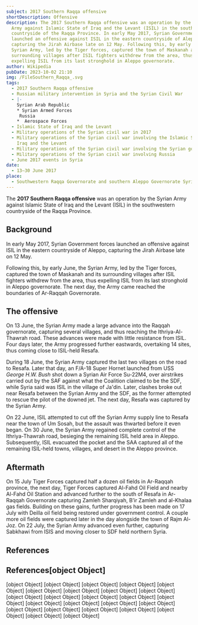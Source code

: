 ```yaml
---
subject: 2017 Southern Raqqa offensive
shortDescription: Offensive
description: The 2017 Southern Raqqa offensive was an operation by the Syrian
  Army against Islamic State of Iraq and the Levant (ISIL) in the southwestern
  countryside of the Raqqa Province. In early May 2017, Syrian Government forces
  launched an offensive against ISIL in the eastern countryside of Aleppo,
  capturing the Jirah Airbase late on 12 May. Following this, by early June, the
  Syrian Army, led by the Tiger forces, captured the town of Maskanah and its
  surrounding villages after ISIL fighters withdrew from the area, thus
  expelling ISIL from its last stronghold in Aleppo governorate.
author: Wikipedia
pubDate: 2023-10-02 21:10
img: /FileSouthern_Raqqa_.svg
tags:
  - 2017 Southern Raqqa offensive
  - Russian military intervention in Syria and the Syrian Civil War
  - |-
    Syrian Arab Republic
    * Syrian Armed Forces
     Russia
    *  Aerospace Forces
  - Islamic State of Iraq and the Levant
  - Military operations of the Syrian civil war in 2017
  - Military operations of the Syrian civil war involving the Islamic State of
    Iraq and the Levant
  - Military operations of the Syrian civil war involving the Syrian government
  - Military operations of the Syrian civil war involving Russia
  - June 2017 events in Syria
date:
  - 13–30 June 2017
place:
  - Southwestern Raqqa Governorate and southern Aleppo Governorate Syria
---
```


The **2017 Southern Raqqa offensive** was an operation by the Syrian Army against Islamic State of Iraq and the Levant (ISIL) in the southwestern countryside of the Raqqa Province.

## Background
In early May 2017, Syrian Government forces launched an offensive against ISIL in the eastern countryside of Aleppo, capturing the Jirah Airbase late on 12 May.

Following this, by early June, the Syrian Army, led by the Tiger forces, captured the town of Maskanah and its surrounding villages after ISIL fighters withdrew from the area, thus expelling ISIL from its last stronghold in Aleppo governorate. The next day, the Army came reached the boundaries of Ar-Raqqah Governorate.

## The offensive
On 13 June, the Syrian Army made a large advance into the Raqqah governorate, capturing several villages, and thus reaching the Ithriya-Al-Thawrah road. These advances were made with little resistance from ISIL. Four days later, the Army progressed further eastwards, overtaking 14 sites, thus coming close to ISIL-held Resafa.

During 18 June, the Syrian Army captured the last two villages on the road to Resafa. Later that day, an F/A-18 Super Hornet launched from USS *George H.W. Bush* shot down a Syrian Air Force Su-22M4, over airstrikes carried out by the SAF against what the Coalition claimed to be the SDF, while Syria said was ISIL in the village of Ja'din. Later, clashes broke out near Resafa between the Syrian Army and the SDF, as the former attempted to rescue the pilot of the downed jet. The next day, Resafa was captured by the Syrian Army.

On 22 June, ISIL attempted to cut off the Syrian Army supply line to Resafa near the town of Um Sosah, but the assault was thwarted before it even began. On 30 June, the Syrian Army regained complete control of the Ithriya-Thawrah road, besieging the remaining ISIL held area in Aleppo. Subsequently, ISIL evacuated the pocket and the SAA captured all of the remaining ISIL-held towns, villages, and desert in the Aleppo province.

## Aftermath
On 15 July Tiger Forces captured half a dozen oil fields in Ar-Raqqah province, the next day, Tiger Forces captured Al-Fahd Oil Field and nearby Al-Fahd Oil Station and advanced further to the south of Resafa in Ar-Raqqah Governorate capturing Zamleh Sharqiyah, B’ir Zamleh and al-Khalaa gas fields. Building on these gains, further progress has been made on 17 July with Deilla oil field being restored under government control. A couple more oil fields were captured later in the day alongside the town of Rajm Al-Joz. On 22 July, the Syrian Army advanced even further, capturing Sabkhawi from ISIS and moving closer to SDF held northern Syria.

## References
## References[object Object]
[object Object]
[object Object]
[object Object]
[object Object]
[object Object]
[object Object]
[object Object]
[object Object]
[object Object]
[object Object]
[object Object]
[object Object]
[object Object]
[object Object]
[object Object]
[object Object]
[object Object]
[object Object]
[object Object]
[object Object]
[object Object]
[object Object]
[object Object]
[object Object]
[object Object]